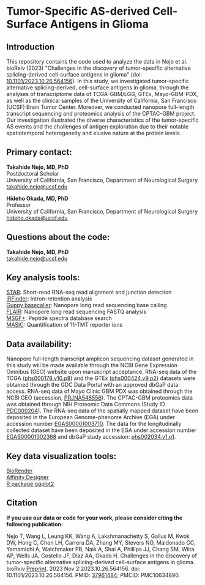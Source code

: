 # Tumor-Specific AS-derived Cell-Surface Antigens in Glioma

## Introduction  

This repository contains the code used to analyze the data in Nejo et al. bioRxiv (2023) "Challenges in the discovery of tumor-specific alternative splicing-derived cell-surface antigens in glioma" (doi: [10.1101/2023.10.26.564156](https://www.biorxiv.org/content/10.1101/2023.10.26.564156v2.full)). In this study, we investigated tumor-specific alternative splicing-derived, cell-surface antigens in glioma, through the analyses of transcriptome data of TCGA-GBM/LGG, GTEx, Mayo-GBM-PDX, as well as the clinical samples of the University of California, San Francisco (UCSF) Brain Tumor Center. Moreover, we conducted nanopore full-length transcript sequencing and proteomics analysis of the CPTAC-GBM project. Our investigation illustrated the diverse characteristics of the tumor-specific AS events and the challenges of antigen exploration due to their notable spatiotemporal heterogeneity and elusive nature at the protein levels. 

  
## Primary contact: 
  
**Takahide Nejo, MD, PhD**  
Postdoctoral Scholar  
University of California, San Francisco, Department of Neurological Surgery  
takahide.nejo@ucsf.edu  
  
  
**Hideho Okada, MD, PhD**  
Professor  
University of California, San Francisco, Department of Neurological Surgery  
hideho.okada@ucsf.edu  
  
  
## Questions about the code:  
  
**Takahide Nejo, MD, PhD**  
takahide.nejo@ucsf.edu  

  
## Key analysis tools:  

[STAR](https://github.com/alexdobin/STAR): Short-read RNA-seq read alignment and junction detection  
[IRFinder](https://github.com/williamritchie/IRFinder): Intron-retention analysis  
[Guppy basecaller](https://community.nanoporetech.com/docs/prepare/library_prep_protocols/Guppy-protocol/v/gpb_2003_v1_revax_14dec2018/guppy-software-overview): Nanopore long read sequencing base calling  
[FLAIR](https://github.com/BrooksLabUCSC/flair): Nanopore long read sequencing FASTQ analysis  
[MSGF+](https://github.com/MSGFPlus/msgfplus): Peptide spectra database search  
[MASIC](https://github.com/PNNL-Comp-Mass-Spec/MASIC): Quantification of 11-TMT reporter ions  


## Data availability:  
Nanopore full-length transcript amplicon sequencing dataset generated in this study will be made available through the NCBI Gene Expression Omnibus (GEO) website upon manuscript acceptance. RNA-seq data of the TCGA ([phs000178.v10.p8](https://www.ncbi.nlm.nih.gov/projects/gap/cgi-bin/study.cgi?study_id=phs000178.v10.p8)) and the GTEx ([phs000424.v9.p2](https://www.ncbi.nlm.nih.gov/projects/gap/cgi-bin/study.cgi?study_id=phs000424.v9.p2)) datasets were obtained through the GDC Data Portal with an approved dbGaP data access. RNA-seq data of Mayo Clinic GBM PDX was obtained through the NCBI GEO (accession, [PRJNA548556](https://www.mayo.edu/research/labs/translational-neuro-oncology/mayo-clinic-brain-tumor-patient-derived-xenograft-national-resource/pdx-characteristics/cbioportal)). The CPTAC-GBM proteomics data was obtained through NIH Proteomic Data Commons (Study ID [PDC000204](https://proteomic.datacommons.cancer.gov/pdc/study/PDC000204)). The RNA-seq data of the spatially mapped dataset have been deposited in the European Genome-phenome Archive (EGA) under accession number [EGAS00001003710](https://ega-archive.org/studies/EGAS00001003710). The data for the longitudinally collected dataset have been deposited in the EGA under accession number [EGAS00001002368](https://ega-archive.org/studies/EGAS00001002368) and dbGaP study accession: [phs002034.v1.p1](https://www.ncbi.nlm.nih.gov/projects/gap/cgi-bin/study.cgi?study_id=phs002034.v1.p1).


## Key data visualization tools:  
[BioRender](https://www.biorender.com/)  
[Affinity Designer](https://affinity.serif.com/en-us/designer/)  
[R package ggplot2](https://ggplot2.tidyverse.org/)  

## Citation

**If you use our data or code for your work, please consider citing the following publication:**  

Nejo T, Wang L, Leung KK, Wang A, Lakshmanachetty S, Gallus M, Kwok DW, Hong C, Chen LH, Carrera DA, Zhang MY, Stevers NO, Maldonado GC, Yamamichi A, Watchmaker PB, Naik A, Shai A, Phillips JJ, Chang SM, Wiita AP, Wells JA, Costello JF, Diaz AA, Okada H. Challenges in the discovery of tumor-specific alternative splicing-derived cell-surface antigens in glioma. bioRxiv [Preprint](https://www.biorxiv.org/content/10.1101/2023.10.26.564156v2.full). 2023 Nov 2:2023.10.26.564156. doi: 10.1101/2023.10.26.564156. PMID: [37961484](https://pubmed.ncbi.nlm.nih.gov/37961484/); PMCID: PMC10634890.  
  
  


